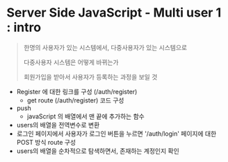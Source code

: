 # Server Side JavaScript - Multi user 1 : intro

> 한명의 사용자가 있는 시스템에서, 다중사용자가 있는 시스템으로
>
> 다중사용자 시스템은 어떻게 바뀌는가
>
> 회원가입을 받아서 사용자가 등록하는 과정을 보일 것

- Register 에 대한 링크를 구성 (/auth/register)
  - get route (/auth/register) 코드 구성
- push
  - javaScript 의 배열에서 맨 끝에 추가하는 함수
- users의 배열을 전역변수로 변환
- 로그인 페이지에서 사용자가 로그인 버튼을 누르면 '/auth/login' 페이지에 대한 POST 방식 route 구성
- users의 배열을 순차적으로 탐색하면서, 존재하는 계정인지 확인